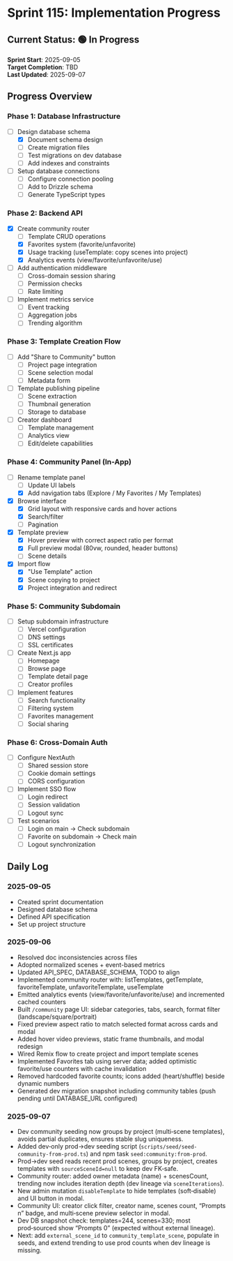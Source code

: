 # Sprint 115: Implementation Progress

## Current Status: 🟢 In Progress
**Sprint Start**: 2025-09-05  
**Target Completion**: TBD  
**Last Updated**: 2025-09-07

## Progress Overview

### Phase 1: Database Infrastructure
- [ ] Design database schema
  - [x] Document schema design
  - [ ] Create migration files
  - [ ] Test migrations on dev database
  - [ ] Add indexes and constraints
- [ ] Setup database connections
  - [ ] Configure connection pooling
  - [ ] Add to Drizzle schema
  - [ ] Generate TypeScript types

### Phase 2: Backend API
- [x] Create community router
  - [ ] Template CRUD operations
  - [x] Favorites system (favorite/unfavorite)
  - [x] Usage tracking (useTemplate: copy scenes into project)
  - [x] Analytics events (view/favorite/unfavorite/use)
- [ ] Add authentication middleware
  - [ ] Cross-domain session sharing
  - [ ] Permission checks
  - [ ] Rate limiting
- [ ] Implement metrics service
  - [ ] Event tracking
  - [ ] Aggregation jobs
  - [ ] Trending algorithm

### Phase 3: Template Creation Flow
- [ ] Add "Share to Community" button
  - [ ] Project page integration
  - [ ] Scene selection modal
  - [ ] Metadata form
- [ ] Template publishing pipeline
  - [ ] Scene extraction
  - [ ] Thumbnail generation
  - [ ] Storage to database
- [ ] Creator dashboard
  - [ ] Template management
  - [ ] Analytics view
  - [ ] Edit/delete capabilities

### Phase 4: Community Panel (In-App)
- [ ] Rename template panel
  - [ ] Update UI labels
  - [x] Add navigation tabs (Explore / My Favorites / My Templates)
- [x] Browse interface
  - [x] Grid layout with responsive cards and hover actions
  - [x] Search/filter
  - [ ] Pagination
- [x] Template preview
  - [x] Hover preview with correct aspect ratio per format
  - [x] Full preview modal (80vw, rounded, header buttons)
  - [ ] Scene details
- [x] Import flow
  - [x] "Use Template" action
  - [x] Scene copying to project
  - [x] Project integration and redirect

### Phase 5: Community Subdomain
- [ ] Setup subdomain infrastructure
  - [ ] Vercel configuration
  - [ ] DNS settings
  - [ ] SSL certificates
- [ ] Create Next.js app
  - [ ] Homepage
  - [ ] Browse page
  - [ ] Template detail page
  - [ ] Creator profiles
- [ ] Implement features
  - [ ] Search functionality
  - [ ] Filtering system
  - [ ] Favorites management
  - [ ] Social sharing

### Phase 6: Cross-Domain Auth
- [ ] Configure NextAuth
  - [ ] Shared session store
  - [ ] Cookie domain settings
  - [ ] CORS configuration
- [ ] Implement SSO flow
  - [ ] Login redirect
  - [ ] Session validation
  - [ ] Logout sync
- [ ] Test scenarios
  - [ ] Login on main → Check subdomain
  - [ ] Favorite on subdomain → Check main
  - [ ] Logout synchronization

## Daily Log

### 2025-09-05
- Created sprint documentation
- Designed database schema
- Defined API specification
- Set up project structure

### 2025-09-06
- Resolved doc inconsistencies across files
- Adopted normalized scenes + event-based metrics
- Updated API_SPEC, DATABASE_SCHEMA, TODO to align
 - Implemented community router with: listTemplates, getTemplate, favoriteTemplate, unfavoriteTemplate, useTemplate
 - Emitted analytics events (view/favorite/unfavorite/use) and incremented cached counters
 - Built `/community` page UI: sidebar categories, tabs, search, format filter (landscape/square/portrait)
 - Fixed preview aspect ratio to match selected format across cards and modal
 - Added hover video previews, static frame thumbnails, and modal redesign
 - Wired Remix flow to create project and import template scenes
 - Implemented Favorites tab using server data; added optimistic favorite/use counters with cache invalidation
 - Removed hardcoded favorite counts; icons added (heart/shuffle) beside dynamic numbers
 - Generated dev migration snapshot including community tables (push pending until DATABASE_URL configured)

### 2025-09-07
- Dev community seeding now groups by project (multi‑scene templates), avoids partial duplicates, ensures stable slug uniqueness.
- Added dev‑only prod→dev seeding script (`scripts/seed/seed-community-from-prod.ts`) and npm task `seed:community:from-prod`.
- Prod→dev seed reads recent prod scenes, groups by project, creates templates with `sourceSceneId=null` to keep dev FK‑safe.
- Community router: added owner metadata (name) + scenesCount, trending now includes iteration depth (dev lineage via `sceneIterations`).
- New admin mutation `disableTemplate` to hide templates (soft‑disable) and UI button in modal.
- Community UI: creator click filter, creator name, scenes count, “Prompts n” badge, and multi‑scene preview selector in modal.
- Dev DB snapshot check: templates=244, scenes=330; most prod‑sourced show “Prompts 0” (expected without external lineage).
- Next: add `external_scene_id` to `community_template_scene`, populate in seeds, and extend trending to use prod counts when dev lineage is missing.
